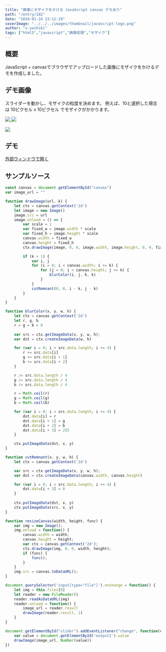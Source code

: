 ```yaml
---
title: "画像にモザイクをかける JavaScript canvas デモあり"
path: "/entry/102"
date: "2019-01-24 23:12:19"
coverImage: "../../../images/thumbnail/javascript-logo.png"
author: "s-yoshiki"
tags: ["html5","javascript","画像処理","モザイク"]
---
```


## 概要

JavaScript + canvasでブラウザでアップロードした画像にモザイクをかけるデモを作成しました。

## デモ画像

スライダーを動かし、モザイクの粒度を決めます。
例えば、10と選択した場合は 10ピクセル x 10ピクセル でモザイクがかかります。

<a href="https://images-tech-blog.s-yoshiki.com/img/2019/01/201901242247_ab5n9l.jpg">
<img src="https://images-tech-blog.s-yoshiki.com/img/2019/01/201901242247_ab5n9l.jpg">
</a>

<a href="https://images-tech-blog.s-yoshiki.com/img/2019/01/201901242247_m38jax.jpg">
<img src="https://images-tech-blog.s-yoshiki.com/img/2019/01/201901242247_m38jax.jpg"></a>

<a href="https://images-tech-blog.s-yoshiki.com/img/2019/01/201901242247_qnwi0z.jpg"><img src="https://images-tech-blog.s-yoshiki.com/img/2019/01/201901242247_qnwi0z.jpg"></a>

## デモ

<script async="" src="//jsfiddle.net/s_yoshiki/jp0zmxbt/embed/result/"></script>

<a href="https://jsfiddle.net/s_yoshiki/jp0zmxbt/show">外部ウィンドウで開く</a>

## サンプルソース

```js
const canvas = document.getElementById("canvas")
var image_url = ""

function drawImage(url, k) {
    let ctx = canvas.getContext('2d')
    let image = new Image()
    image.src = url
    image.onload = () => {
        var scale = 1
        var fixed_w = image.width * scale
        var fixed_h = image.height * scale
        canvas.width = fixed_w
        canvas.height = fixed_h
        ctx.drawImage(image, 0, 0, image.width, image.height, 0, 0, fixed_w, fixed_h);

		if (k > 1) {
            var i, j
            for (i = 0; i < canvas.width; i += k) {
                for (j = 0; j < canvas.height; j += k) {
                    blurColor(i, j, k, k)
                }
            }
            cutRemnant(0, 0, i - k, j - k)
        }
    }
}

function blurColor(x, y, w, h) {
    let ctx = canvas.getContext('2d')
    let r, g, b
    r = g = b = 0
    
    var src = ctx.getImageData(x, y, w, h);
    var dst = ctx.createImageData(w, h)

    for (var i = 0; i < src.data.length; i += 4) {
        r += src.data[i]
        g += src.data[i + 1]
        b += src.data[i + 2]
    }

    r /= src.data.length / 4
    g /= src.data.length / 4
    b /= src.data.length / 4

    r = Math.ceil(r)
    g = Math.ceil(g)
    b = Math.ceil(b)

    for (var i = 0; i < src.data.length; i += 4) {
        dst.data[i] = r
        dst.data[i + 1] = g
        dst.data[i + 2] = b
        dst.data[i + 3] = 255
    }

    ctx.putImageData(dst, x, y)
}

function cutRemnant(x, y, w, h) {
    let ctx = canvas.getContext('2d')

    var src = ctx.getImageData(x, y, w, h);
    var dst = ctx.createImageData(canvas.width, canvas.height)

    for (var i = 0; i < src.data.length; i += 4) {
        dst.data[i + 3] = 0
    }
    
    ctx.putImageData(dst, x, y)
    ctx.putImageData(src, x, y)
}

function resizeCanvas(width, height, func) {
    var img = new Image();
    img.onload = function() {
        canvas.width = width;
        canvas.height = height;
        var ctx = canvas.getContext('2d');
        ctx.drawImage(img, 0, 0, width, height);
        if (func) {
            func();
        }
    }
    img.src = canvas.toDataURL();
}

document.querySelector('input[type="file"]').onchange = function() {
    let img = this.files[0]
    let reader = new FileReader()
    reader.readAsDataURL(img)
    reader.onload = function() {
    	image_url = reader.result
        drawImage(reader.result, 1)
    }
}

document.getElementById("slider").addEventListener("change", function(e) {
	var value = document.getElementById('output1').value
    drawImage(image_url, Number(value))
})
```
